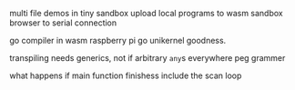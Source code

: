 multi file demos in tiny sandbox
upload local programs to wasm sandbox
browser to serial connection

go compiler in wasm
raspberry pi go unikernel goodness.

transpiling needs generics, not if arbitrary `any`s everywhere
peg grammer

what happens if main function finishess
include the scan loop